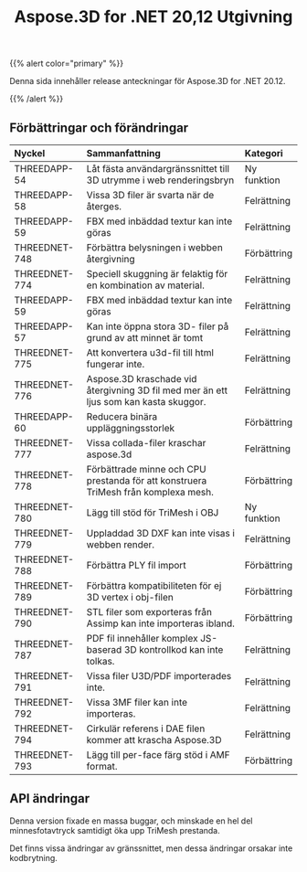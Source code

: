 ﻿---
title: Aspose.3D for .NET 20,12 Utgivning
type: docs
weight: 5
url: /sv/net/aspose-3d-for-net-20-12-release-notes/
---
{{% alert color="primary" %}}

Denna sida innehåller release anteckningar för Aspose.3D for .NET 20.12.

{{% /alert %}}
## **Förbättringar och förändringar**

|**Nyckel**|**Sammanfattning**|**Kategori**|
|:- |:- |:- |
|THREEDAPP-54 |Låt fästa användargränssnittet till 3D utrymme i web renderingsbryn|Ny funktion|
|THREEDAPP-58 |Vissa 3D filer är svarta när de återges.|Felrättning|
|THREEDAPP-59 |FBX med inbäddad textur kan inte göras|Felrättning|
|THREEDNET-748 |Förbättra belysningen i webben återgivning|Förbättring|
|THREEDNET-774 |Speciell skuggning är felaktig för en kombination av material.|Felrättning|
|THREEDAPP-59 |FBX med inbäddad textur kan inte göras|Felrättning|
|THREEDAPP-57 |Kan inte öppna stora 3D- filer på grund av att minnet är tomt|Felrättning|
|THREEDNET-775 |Att konvertera u3d-fil till html fungerar inte.|Felrättning|
|THREEDNET-776 |Aspose.3D kraschade vid återgivning 3D fil med mer än ett ljus som kan kasta skuggor.|Felrättning|
|THREEDAPP-60 |Reducera binära uppläggningsstorlek|Förbättring|
|THREEDNET-777 |Vissa collada-filer kraschar aspose.3d|Felrättning|
|THREEDNET-778 |Förbättrade minne och CPU prestanda för att konstruera TriMesh från komplexa mesh.|Förbättring|
|THREEDNET-780 |Lägg till stöd för TriMesh i OBJ|Ny funktion|
|THREEDNET-779 |Uppladdad 3D DXF kan inte visas i webben render.|Felrättning|
|THREEDNET-788 |Förbättra PLY fil import|Förbättring|
|THREEDNET-789 |Förbättra kompatibiliteten för ej 3D vertex i obj-filen|Förbättring|
|THREEDNET-790 |STL filer som exporteras från Assimp kan inte importeras ibland.|Förbättring|
|THREEDNET-787 |PDF fil innehåller komplex JS-baserad 3D kontrollkod kan inte tolkas.|Felrättning|
|THREEDNET-791 |Vissa filer U3D/PDF importerades inte.|Felrättning|
|THREEDNET-792 |Vissa 3MF filer kan inte importeras.|Felrättning|
|THREEDNET-794 |Cirkulär referens i DAE filen kommer att krascha Aspose.3D|Felrättning|
|THREEDNET-793 |Lägg till per-face färg stöd i AMF format.|Förbättring|



## API ändringar ##

Denna version fixade en massa buggar, och minskade en hel del minnesfotavtryck samtidigt öka upp TriMesh prestanda.

Det finns vissa ändringar av gränssnittet, men dessa ändringar orsakar inte kodbrytning.